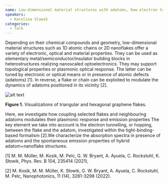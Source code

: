 ```yaml
---
name: Low-dimensional material structures with adatoms, how electron tunneling influences optical properties
speakers:
  - Karolina Slowik
categories:
  - Talk
---
```

Depending on their chemical compounds and geometry, low-dimensional material structures such as 1D atomic chains or 2D nanoflakes offer a variety of electronic, optical and material properties. They can be used as elementary metal/semiconductor/insulator building blocks in heterostructures realizing nanoscaled optoelectronics. They may support topological properties or plasmonic optical response. The latter can be tuned by electronic or optical means or in presence of atomic defects (adatoms) [1]. In reverse, a flake or chain can be exploited to modulate the dynamics of adatoms positioned in its vicinity [2].

![alt text](../../assets/speakers_figures/karolinaSlowik.png)

**Figure 1.** Visualizations of triangular and hexagonal graphene flakes.

Here, we investigate how coupling selected flakes and neighbouring adatoms modulates their plasmonic response and emission properties The key element we take into account is the electron tunnelling, or hopping, between the flake and the adatom, investigated within the tight-binding-based formalism [2].We characterize the absorption spectra in presence of adatoms and the spontaneous emission properties of hybrid adatom+nanoflake structures.

[1] M. M. Müller, M. Kosik, M. Pelc, G. W. Bryant, A. Ayuela, C. Rockstuhl, K. Słowik, Phys. Rev. B 104, 235414 (2021),

[2] M. Kosik, M. M. Müller, K. Słowik, G. W. Bryant, A. Ayuela, C. Rockstuhl, M. Pelc, Nanophotonics, 11 (14), 3281-3298 (2022).

